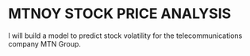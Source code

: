 # MTNOY STOCK PRICE ANALYSIS

l will build a model to predict stock volatility for the telecommunications company MTN Group.
